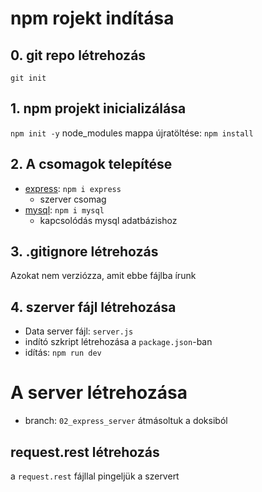 # npm rojekt indítása
## 0. git repo létrehozás
`git init`

## 1. npm projekt inicializálása
`npm init -y`
node_modules mappa újratöltése: `npm install`

## 2. A csomagok telepítése
- [express](https://www.npmjs.com/package/express): `npm i express`
    - szerver csomag
- [mysql](https://www.npmjs.com/package/mysql): `npm i mysql`
    - kapcsolódás mysql adatbázishoz

## 3. .gitignore létrehozás
Azokat nem verziózza, amit ebbe fájlba írunk 

## 4. szerver fájl létrehozása
- Data server fájl: `server.js`
- indító szkript létrehozása a `package.json`-ban
- idítás: `npm run dev`

# A server létrehozása
- branch: `02_express_server`
átmásoltuk a doksiból

## request.rest létrehozás
a `request.rest` fájllal pingeljük a szervert





